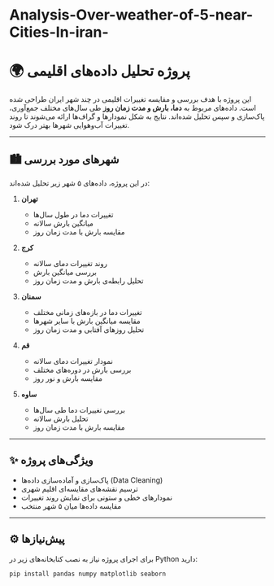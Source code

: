 # Analysis-Over-weather-of-5-near-Cities-In-iran-


# 🌍 پروژه تحلیل داده‌های اقلیمی  

این پروژه با هدف بررسی و مقایسه تغییرات اقلیمی در چند شهر ایران طراحی شده است. داده‌های مربوط به **دما، بارش و مدت زمان روز** طی سال‌های مختلف جمع‌آوری، پاک‌سازی و سپس تحلیل شده‌اند. نتایج به شکل نمودارها و گراف‌ها ارائه می‌شوند تا روند تغییرات آب‌وهوایی شهرها بهتر درک شود.  

---

## 🏙 شهرهای مورد بررسی  
در این پروژه، داده‌های ۵ شهر زیر تحلیل شده‌اند:  

1. **تهران**  
   - تغییرات دما در طول سال‌ها  
   - میانگین بارش سالانه  
   - مقایسه بارش با مدت زمان روز  

2. **کرج**  
   - روند تغییرات دمای سالانه  
   - بررسی میانگین بارش  
   - تحلیل رابطه‌ی بارش و مدت زمان روز  

3. **سمنان**  
   - تغییرات دما در بازه‌های زمانی مختلف  
   - مقایسه میانگین بارش با سایر شهرها  
   - تحلیل روزهای آفتابی و مدت زمان روز  

4. **قم**  
   - نمودار تغییرات دمای سالانه  
   - بررسی بارش در دوره‌های مختلف  
   - مقایسه بارش و نور روز  

5. **ساوه**  
   - بررسی تغییرات دما طی سال‌ها  
   - تحلیل بارش سالانه  
   - مقایسه بارش با مدت زمان روز  

---

## ✨ ویژگی‌های پروژه  
- پاک‌سازی و آماده‌سازی داده‌ها (Data Cleaning)  
- ترسیم نقشه‌های مقایسه‌ای اقلیم شهری  
- نمودارهای خطی و ستونی برای نمایش روند تغییرات  
- مقایسه داده‌ها میان ۵ شهر منتخب  

---

## ⚙️ پیش‌نیازها  
برای اجرای پروژه نیاز به نصب کتابخانه‌های زیر در Python دارید:  

```bash
pip install pandas numpy matplotlib seaborn
